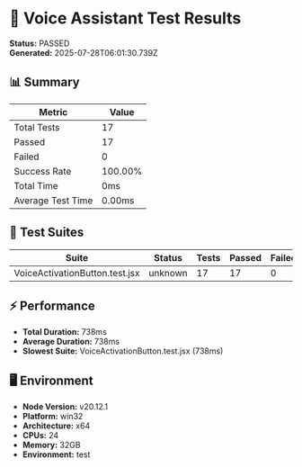 
# 🎤 Voice Assistant Test Results

**Status:** PASSED  
**Generated:** 2025-07-28T06:01:30.739Z

## 📊 Summary

| Metric | Value |
|--------|-------|
| Total Tests | 17 |
| Passed | 17 |
| Failed | 0 |
| Success Rate | 100.00% |
| Total Time | 0ms |
| Average Test Time | 0.00ms |



## 🧪 Test Suites

| Suite | Status | Tests | Passed | Failed | Duration |
|-------|--------|-------|--------|--------|----------|
| VoiceActivationButton.test.jsx | unknown | 17 | 17 | 0 | 738ms |



## ⚡ Performance

- **Total Duration:** 738ms
- **Average Duration:** 738ms
- **Slowest Suite:** VoiceActivationButton.test.jsx (738ms)

## 🖥️ Environment

- **Node Version:** v20.12.1
- **Platform:** win32
- **Architecture:** x64
- **CPUs:** 24
- **Memory:** 32GB
- **Environment:** test
  